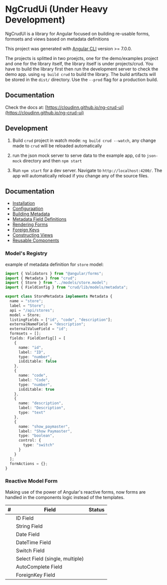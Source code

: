 # NgCrudUi (Under Heavy Development)

NgCrudUI is a library for Angular focused on building re-usable forms, formsets and views based on metadata definitions

This project was generated with [Angular CLI](https://github.com/angular/angular-cli) version >= 7.0.0.

The projects is splitted in two proejcts, one for the demo/examples project and one for the library itself,
the library itself is under projects/crud. You have to build the library first then run the development server
to check the demo app. using `ng build crud` to build the library. The build artifacts will be stored in the `dist/` directory. Use the `--prod` flag for a production build.

## Documentation

Check the docs at: [https://cloudinn.github.io/ng-crud-ui](https://cloudinn.github.io/ng-crud-ui)

## Development

1. Build `crud` project in watch mode: `ng build crud --watch`, any change made to `crud` will be reloaded automatically

2. run the json mock server to serve data to the example app, cd to `json-mock` directory and then `npm start`

3. Run `npm start` for a dev server. Navigate to `http://localhost:4200/`. The app will automatically reload if you change any of the source files.

## Documentation

- [Installation](./projects/docs/src/assets/docs/installation.md)
- [Configuraation](./projects/docs/src/assets/docs/configuraation.md)
- [Building Metadata](./projects/docs/src/assets/docs/metadata.md)
- [Metadata Field Definitions](./projects/docs/src/assets/docs/fields.md)
- [Rendering Forms](./projects/docs/src/assets/docs/forms.md)
- [Foreign Keys](./projects/docs/src/assets/docs/foreignKeys.md)
- [Constructing Views](./projects/docs/src/assets/docs/views.md)
- [Reusable Components](./projects/docs/src/assets/docs/components.md)

### Model's Registry

example of metadata definition for `store` model:

```typescript
import { Validators } from "@angular/forms";
import { Metadata } from "crud";
import { Store } from "../models/store.model";
import { FieldConfig } from "crud/lib/models/metadata";

export class StoreMetadata implements Metadata {
  name = "store";
  label = "Store";
  api = "/api/stores";
  model = Store;
  listingFields = ["id", "code", "description"];
  externalNameField = "description";
  externalValueField = "id";
  formsets = [];
  fields: FieldConfig[] = [
    {
      name: "id",
      label: "ID",
      type: "number",
      isEditable: false
    },
    {
      name: "code",
      label: "Code",
      type: "number",
      isEditable: true
    },
    {
      name: "description",
      label: "Description",
      type: "text"
    },
    {
      name: "show_paymaster",
      label: "Show Paymaster",
      type: "boolean",
      control: {
        type: "switch"
      }
    }
  ];
  formActions = {};
}
```

### Reactive Model Form

Making use of the power of Angular's reactive forms, now forms are handled in the components logic
instead of the templates.

| #   | Field                           | Status |
| --- | ------------------------------- | ------ |
|     | ID Field                        |        |
|     | String Field                    |        |
|     | Date Field                      |        |
|     | DateTime Field                  |        |
|     | Switch Field                    |        |
|     | Select Field (single, multiple) |        |
|     | AutoComplete Field              |        |
|     | ForeignKey Field                |        |
